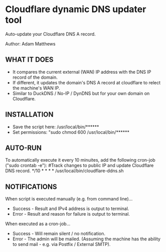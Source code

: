 # Cloudflare dynamic DNS updater tool

Auto-update your Cloudflare DNS A record.

Author: Adam Matthews

## WHAT IT DOES

- It compares the current external (WAN) IP address with the DNS IP record of the domain.
- If different, it updates the domain's DNS A record at cloudflare to relect the machine's WAN IP.
- Similar to DuckDNS / No-IP / DynDNS but for your own domain on Cloudflare.

## INSTALLATION

- Save the script here: /usr/local/bin/******
- Set permissions: "sudo chmod 600 /usr/local/bin/******

## AUTO-RUN

To automatically execute it every 10 minuites, add the following cron-job ("sudo crontab -e"):
    #Track changes to public IP and update Cloudflare DNS record.
     */10 * * * * /usr/local/bin/cloudflare-ddns.sh

## NOTIFICATIONS

When script is executed manually (e.g. from command line)...
- Success - Result and IPv4 address is output to terminal.
- Error - Result and reason for failure is output to terminal.

When executed as a cron-job...
- Success - Will remain silent / no notification.
- Error - The admin will be mailed.
  (Assuming the machine has the ability to send mail - e.g. via Postfix / External SMTP).

